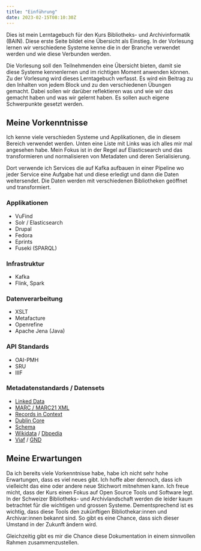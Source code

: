 ```yaml
---
title: "Einführung"
date: 2023-02-15T08:10:30Z
---
```

Dies ist mein Lerntagebuch für den Kurs Bibliotheks- und Archivinformatik (BAIN). Diese erste Seite bildet eine Übersicht
als Einstieg. In der Vorlesung lernen wir verschiedene Systeme kenne die in der Branche verwendet werden
und wie diese Verbunden werden.

Die Vorlesung soll den Teilnehmenden eine Übersicht bieten, damit sie diese Systeme kennenlernen und im richtigen Moment anwenden können.
Zu der Vorlesung wird dieses Lerntagebuch verfasst. Es wird ein Beitrag zu den Inhalten von jedem Block und zu den verschiedenen 
Übungen gemacht. Dabei sollen wir darüber reflektieren was und wie wir das gemacht haben und was wir gelernt haben. Es sollen
auch eigene Schwerpunkte gesetzt werden.

## Meine Vorkenntnisse
Ich kenne viele verschieden Systeme und Applikationen, die in diesem Bereich verwendet werden. Unten eine Liste mit Links was ich alles
mir mal angesehen habe. Mein Fokus ist in der Regel auf Elasticsearch und das transformieren und normalisieren von Metadaten und deren Serialisierung.

Dort verwende ich Services die auf Kafka aufbauen in einer Pipeline wo jeder Service eine Aufgabe hat und diese erledigt und dann die Daten weitersendet. Die Daten werden mit verschiedenen Bibliotheken geöffnet und transformiert.

### Applikationen

- VuFind
- Solr / Elasticsearch
- Drupal
- Fedora
- Eprints
- Fuseki (SPARQL)

### Infrastruktur

- Kafka
- Flink, Spark

### Datenverarbeitung

- XSLT
- Metafacture
- Openrefine
- Apache Jena (Java)

### API Standards

- OAI-PMH
- SRU
- IIIF

### Metadatenstandards / Datensets


- [Linked Data](https://en.wikipedia.org/wiki/Linked_data)
- [MARC / MARC21 XML](https://www.loc.gov/standards/marcxml/)
- [Records in Context](https://www.ica.org/en/records-in-contexts-conceptual-model)
- [Dublin Core](https://www.dublincore.org/)
- [Schema](https://schema.org/)
- [Wikidata](https://wikidata.org) / [Dbpedia](https://www.dbpedia.org/)
- [Viaf](https://viaf.org/) / [GND](https://www.dnb.de/DE/Professionell/Standardisierung/GND/gnd_node.html)

## Meine Erwartungen

Da ich bereits viele Vorkenntnisse habe, habe ich nicht sehr hohe Erwartungen, dass es viel neues gibt. Ich hoffe
aber dennoch, dass ich vielleicht das eine oder andere neue Stichwort mitnehmen kann. Ich freue micht, dass
der Kurs einen Fokus auf Open Source Tools und Software legt. In der Schweizer Bibliotheks- und Archivlandschaft 
werden die leider kaum betrachtet für die wichtigen und grossen Systeme. Dementsprechend ist es wichtig, dass diese
Tools den zukünftigen Bibliothekar:innen und Archivar:innen bekannt sind. So gibt es eine Chance, dass sich dieser Umstand
in der Zukunft ändern wird.

Gleichzeitig gibt es mir die Chance diese Dokumentation in einem sinnvollen Rahmen zusammenzustellen.